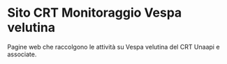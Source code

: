 # Sito CRT Monitoraggio Vespa velutina

Pagine web che raccolgono le attività su Vespa velutina del CRT Unaapi e associate.
